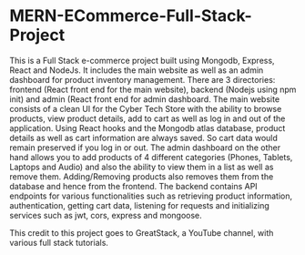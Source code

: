 ﻿# MERN-ECommerce-Full-Stack-Project

This is a Full Stack e-commerce project built using Mongodb, Express, React and NodeJs. It includes the main website as well as an admin dashboard for product inventory management. There are 3 directories: frontend (React front end for the main website), backend (Nodejs using npm init) and admin (React front end for admin dashboard. The main website consists of a clean UI for the Cyber Tech Store with the ability to browse products, view product details, add to cart as well as log in and out of the application. Using React hooks and the Mongodb atlas database, product details as well as cart information are always saved. So cart data would remain preserved if you log in or out. The admin dashboard on the other hand allows you to add products of 4 different categories (Phones, Tablets, Laptops and Audio) and also the ability to view them in a list as well as remove them. Adding/Removing products also removes them from the database and hence from the frontend. The backend contains API endpoints for various functionalities such as retrieving product information, authentication, getting cart data, listening for requests and initializing services such as jwt, cors, express and mongoose.

This credit to this project goes to GreatStack, a YouTube channel, with various full stack tutorials. 
